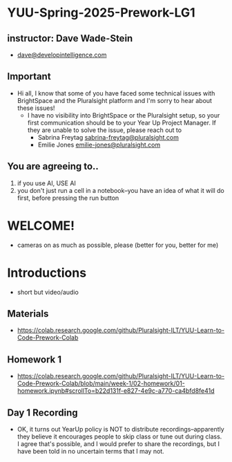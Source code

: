 # YUU-Spring-2025-Prework-LG1

## instructor: Dave Wade-Stein
* dave@developintelligence.com

## Important
* Hi all, I know that some of you have faced some technical issues with BrightSpace and the Pluralsight platform and I'm sorry to hear about these issues!
  * I have no visibility into BrightSpace or the Pluralsight setup, so your first communication should be to your Year Up Project Manager. If they are unable to solve the issue, please reach out to
      * Sabrina Freytag  sabrina-freytag@pluralsight.com
      * Emilie Jones     emilie-jones@pluralsight.com

## You are agreeing to..
1. if you use AI, USE AI
2. you don't just run a cell in a notebook–you have an idea of what it will do first, before pressing the run button
   
# WELCOME!
* cameras on as much as possible, please (better for you, better for me)

# Introductions
* short but video/audio

## Materials
* https://colab.research.google.com/github/Pluralsight-ILT/YUU-Learn-to-Code-Prework-Colab

## Homework 1
* https://colab.research.google.com/github/Pluralsight-ILT/YUU-Learn-to-Code-Prework-Colab/blob/main/week-1/02-homework/01-homework.ipynb#scrollTo=b22d131f-e827-4e9c-a770-ca4bfd8fe41d

## Day 1 Recording
* OK, it turns out YearUp policy is NOT to distribute recordings–apparently they believe it encourages people to skip class or tune out during class. I agree that's possible, and I would prefer to share the recordings, but I have been told in no uncertain terms that I may not.
